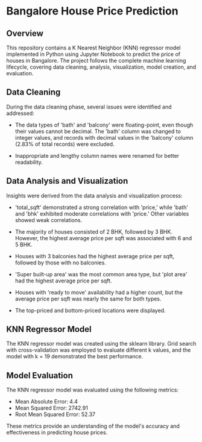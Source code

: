 # Bangalore House Price Prediction

## Overview

This repository contains a K Nearest Neighbor (KNN) regressor model implemented in Python using Jupyter Notebook to predict the price of houses in Bangalore. The project follows the complete machine learning lifecycle, covering data cleaning, analysis, visualization, model creation, and evaluation.

## Data Cleaning

During the data cleaning phase, several issues were identified and addressed:

- The data types of 'bath' and 'balcony' were floating-point, even though their values cannot be decimal. The 'bath' column was changed to integer values, and records with decimal values in the 'balcony' column (2.83% of total records) were excluded.

- Inappropriate and lengthy column names were renamed for better readability.

## Data Analysis and Visualization

Insights were derived from the data analysis and visualization process:

- 'total_sqft' demonstrated a strong correlation with 'price,' while 'bath' and 'bhk' exhibited moderate correlations with 'price.' Other variables showed weak correlations.

- The majority of houses consisted of 2 BHK, followed by 3 BHK. However, the highest average price per sqft was associated with 6 and 5 BHK.

- Houses with 3 balconies had the highest average price per sqft, followed by those with no balconies.

- 'Super built-up area' was the most common area type, but 'plot area' had the highest average price per sqft.

- Houses with 'ready to move' availability had a higher count, but the average price per sqft was nearly the same for both types.

- The top-priced and bottom-priced locations were displayed.

## KNN Regressor Model

The KNN regressor model was created using the sklearn library. Grid search with cross-validation was employed to evaluate different k values, and the model with k = 19 demonstrated the best performance.

## Model Evaluation

The KNN regressor model was evaluated using the following metrics:

- Mean Absolute Error: 4.4
- Mean Squared Error: 2742.91
- Root Mean Squared Error: 52.37

These metrics provide an understanding of the model's accuracy and effectiveness in predicting house prices.
